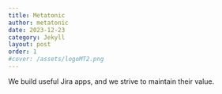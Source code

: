 ```yaml
---
title: Metatonic
author: metatonic
date: 2023-12-23
category: Jekyll
layout: post
order: 1
#cover: /assets/logoMT2.png
---
```


We build useful Jira apps, and we strive to maintain their value.
